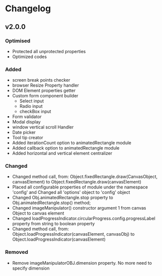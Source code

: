 # Changelog

## v2.0.0
### Optimised
- Protected all unprotected properties
- Optimized codes

### Added
- screen break points checker
- browser Resize Property handler
- DOM Element properties getter
- Custom form component builder
  - Select input
  - Radio input
  - checkBox input
- Form validator
- Modal display
- window vertical scroll Handler
- Date picker
- Tool tip creator
- Added iterationCount option to 	animatedRectangle module
- Added callback option to animatedRectangle module
- Added horizontal and vertical element centralizer

### Changed
- Changed method call, from: 	Object.fixedRectangle.draw(CanvasObject, canvasElement) to Object.fixedRectangle.draw(canvasElement)
- Placed all configurable properties of module under the namespace 'config' and Changed all 'options' object to 'config' object
- Changed Obj.animatedRectangle.stop property to Obj.animatedRectangle.stop() method;
- Changed imageManipulator() constructor argument 1 from canvas Object to canvas element
- Changed loadProgressIndicator.circularProgress.config.progressLabel property from string to boolean property
- Changed method call, from: 	Object.loadProgressIndicator(canvasElement, canvasObj) to Object.loadProgressIndicator(canvasElement)

### Removed
- Remove imageManipulatorOBJ.dimension property. No more need to specify dimension
